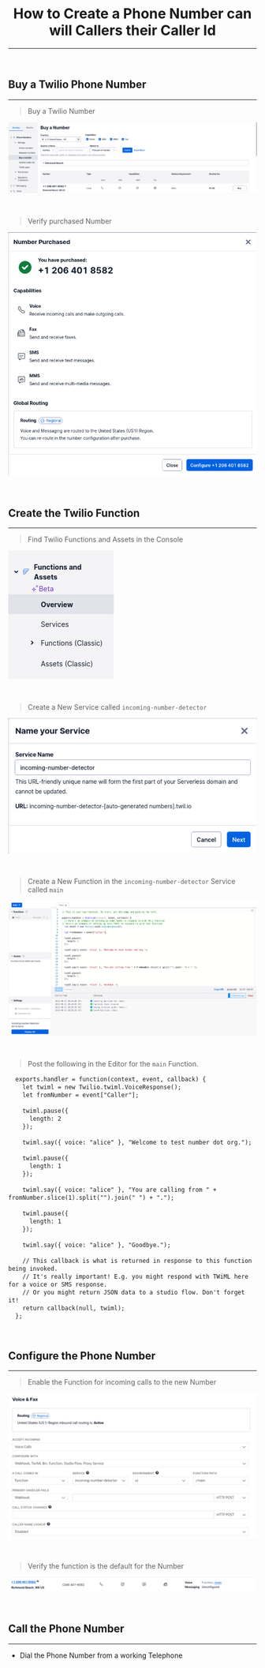 
# <center>How to Create a Phone Number can will Callers their Caller Id</center>

---

<br/>

## Buy a Twilio Phone Number

---

  > Buy a Twilio Number

  ![Buy a Twilio Number](/assets/images/buy-a-twilio-number.png)

  <br/>

  > Verify purchased Number

  ![Purchased Twilio Number](/assets/images/twilio-number-purchased.png)

<br/>

## Create the Twilio Function  

---

  > Find Twilio Functions and Assets in the Console

  ![Find Twilio Functions and Assets in the Console](/assets/images/find-functions-and-assets.png)

  <br/>

  > Create a New Service called `incoming-number-detector`

  ![Create a New Service](/assets/images/create-a-new-service.png)
  
  <br/>

  > Create a New Function in the `incoming-number-detector` Service called `main`

  ![Create a New Function called main](/assets/images/create-a-new-main-function.png)

  <br/>

  > Post the following in the Editor for the `main` Function.

  ```
    exports.handler = function(context, event, callback) {      
      let twiml = new Twilio.twiml.VoiceResponse();        
      let fromNumber = event["Caller"];  

      twiml.pause({
        length: 2
      });

      twiml.say({ voice: "alice" }, "Welcome to test number dot org.");

      twiml.pause({
        length: 1
      });

      twiml.say({ voice: "alice" }, "You are calling from " + fromNumber.slice(1).split("").join(" ") + ".");

      twiml.pause({
        length: 1
      });

      twiml.say({ voice: "alice" }, "Goodbye.");

      // This callback is what is returned in response to this function being invoked.
      // It's really important! E.g. you might respond with TWiML here for a voice or SMS response.
      // Or you might return JSON data to a studio flow. Don't forget it!
      return callback(null, twiml);
    };
  ```
<br/>

## Configure the Phone Number

---

  > Enable the Function for incoming calls to the new Number

  ![Enable the Function for incoming calls to the new Number](/assets/images/enable-the-number-detector-function.png)

  <br/>

  > Verify the function is the default for the Number

  ![Verify the function is the default for the Number](/assets/images/verify-the-function-is-the-default-for-the-number.png)

<br/>

## Call the Phone Number

---

  * Dial the Phone Number from a working Telephone
